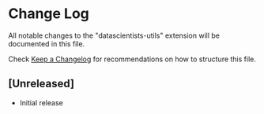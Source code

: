 # Change Log

All notable changes to the "datascientists-utils" extension will be documented in this file.

Check [Keep a Changelog](http://keepachangelog.com/) for recommendations on how to structure this file.

## [Unreleased]

- Initial release